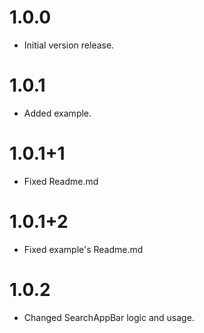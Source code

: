 # 1.0.0

- Initial version release.

# 1.0.1

- Added example.

# 1.0.1+1

- Fixed Readme.md

# 1.0.1+2

- Fixed example's Readme.md

# 1.0.2

- Changed SearchAppBar logic and usage.
